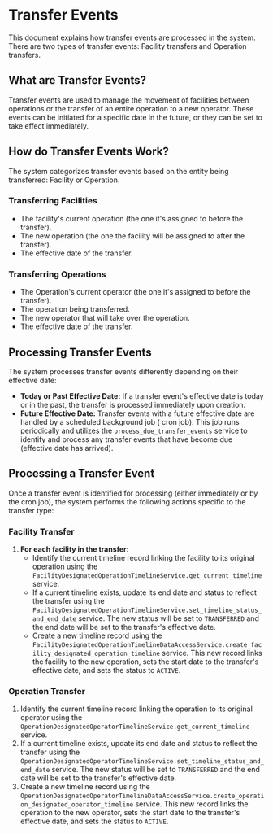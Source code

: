 # Transfer Events

This document explains how transfer events are processed in the system. There are two types of transfer events: Facility
transfers and Operation transfers.

## What are Transfer Events?

Transfer events are used to manage the movement of facilities between operations or the transfer of an entire operation
to a new operator. These events can be initiated for a specific date in the future, or they can be set to take effect
immediately.

## How do Transfer Events Work?

The system categorizes transfer events based on the entity being transferred: Facility or Operation.

### Transferring Facilities

- The facility's current operation (the one it's assigned to before the transfer).
- The new operation (the one the facility will be assigned to after the transfer).
- The effective date of the transfer.

### Transferring Operations

- The Operation's current operator (the one it's assigned to before the transfer).
- The operation being transferred.
- The new operator that will take over the operation.
- The effective date of the transfer.

## Processing Transfer Events

The system processes transfer events differently depending on their effective date:

- **Today or Past Effective Date:** If a transfer event's effective date is today or in the past, the transfer is
  processed immediately upon creation.
- **Future Effective Date:** Transfer events with a future effective date are handled by a scheduled background job (
  cron job). This job runs periodically and utilizes the `process_due_transfer_events` service to identify and process
  any transfer events that have become due (effective date has arrived).

## Processing a Transfer Event

Once a transfer event is identified for processing (either immediately or by the cron job), the system performs the
following actions specific to the transfer type:

### Facility Transfer

1. **For each facility in the transfer:**
   - Identify the current timeline record linking the facility to its original operation using the
     `FacilityDesignatedOperationTimelineService.get_current_timeline` service.
   - If a current timeline exists, update its end date and status to reflect the transfer using the
     `FacilityDesignatedOperationTimelineService.set_timeline_status_and_end_date` service. The new status will be set
     to `TRANSFERRED` and the end date will be set to the transfer's effective date.
   - Create a new timeline record using the
     `FacilityDesignatedOperationTimelineDataAccessService.create_facility_designated_operation_timeline` service. This
     new record links the facility to the new operation, sets the start date to the transfer's effective date, and sets
     the status to `ACTIVE`.

### Operation Transfer

1. Identify the current timeline record linking the operation to its original operator using the
   `OperationDesignatedOperatorTimelineService.get_current_timeline` service.
2. If a current timeline exists, update its end date and status to reflect the transfer using the
   `OperationDesignatedOperatorTimelineService.set_timeline_status_and_end_date` service. The new status will be set to
   `TRANSFERRED` and the end date will be set to the transfer's effective date.
3. Create a new timeline record using the
   `OperationDesignatedOperatorTimelineDataAccessService.create_operation_designated_operator_timeline` service. This
   new record links the operation to the new operator, sets the start date to the transfer's effective date, and sets
   the status to `ACTIVE`.
